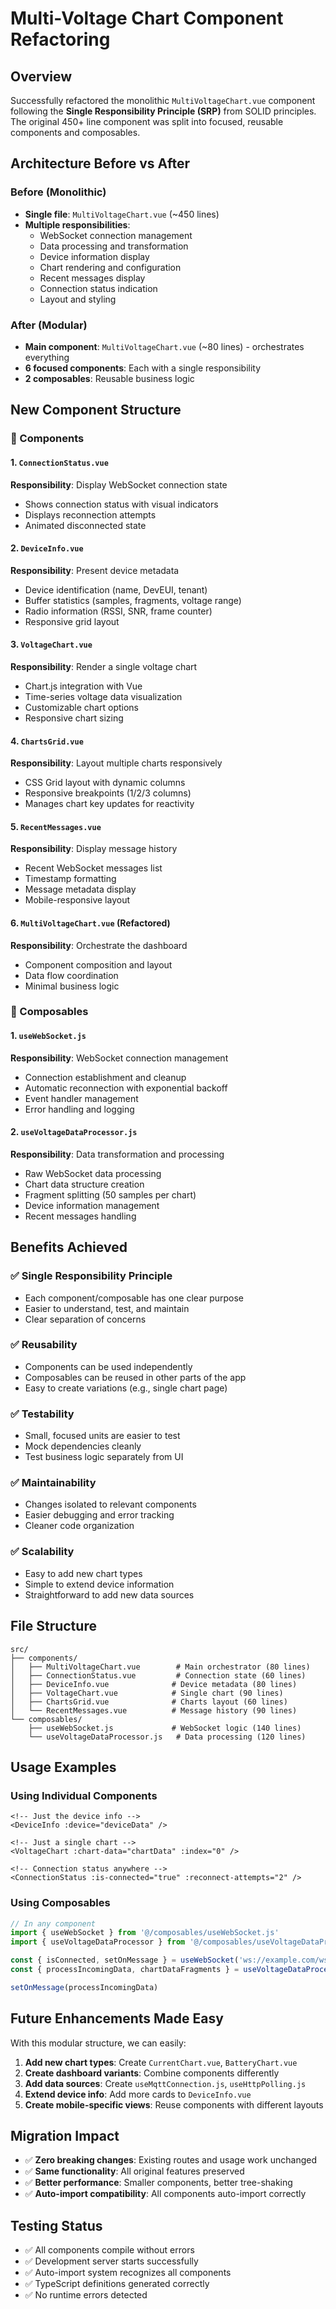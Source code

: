# Multi-Voltage Chart Component Refactoring

## Overview

Successfully refactored the monolithic `MultiVoltageChart.vue` component following the **Single Responsibility Principle (SRP)** from SOLID principles. The original 450+ line component was split into focused, reusable components and composables.

## Architecture Before vs After

### Before (Monolithic)
- **Single file**: `MultiVoltageChart.vue` (~450 lines)
- **Multiple responsibilities**: 
  - WebSocket connection management
  - Data processing and transformation
  - Device information display
  - Chart rendering and configuration
  - Recent messages display
  - Connection status indication
  - Layout and styling

### After (Modular)
- **Main component**: `MultiVoltageChart.vue` (~80 lines) - orchestrates everything
- **6 focused components**: Each with a single responsibility
- **2 composables**: Reusable business logic

## New Component Structure

### 🧩 Components

#### 1. `ConnectionStatus.vue`
**Responsibility**: Display WebSocket connection state
- Shows connection status with visual indicators
- Displays reconnection attempts
- Animated disconnected state

#### 2. `DeviceInfo.vue`
**Responsibility**: Present device metadata
- Device identification (name, DevEUI, tenant)
- Buffer statistics (samples, fragments, voltage range)
- Radio information (RSSI, SNR, frame counter)
- Responsive grid layout

#### 3. `VoltageChart.vue`
**Responsibility**: Render a single voltage chart
- Chart.js integration with Vue
- Time-series voltage data visualization
- Customizable chart options
- Responsive chart sizing

#### 4. `ChartsGrid.vue`
**Responsibility**: Layout multiple charts responsively
- CSS Grid layout with dynamic columns
- Responsive breakpoints (1/2/3 columns)
- Manages chart key updates for reactivity

#### 5. `RecentMessages.vue`
**Responsibility**: Display message history
- Recent WebSocket messages list
- Timestamp formatting
- Message metadata display
- Mobile-responsive layout

#### 6. `MultiVoltageChart.vue` (Refactored)
**Responsibility**: Orchestrate the dashboard
- Component composition and layout
- Data flow coordination
- Minimal business logic

### 🔧 Composables

#### 1. `useWebSocket.js`
**Responsibility**: WebSocket connection management
- Connection establishment and cleanup
- Automatic reconnection with exponential backoff
- Event handler management
- Error handling and logging

#### 2. `useVoltageDataProcessor.js`
**Responsibility**: Data transformation and processing
- Raw WebSocket data processing
- Chart data structure creation
- Fragment splitting (50 samples per chart)
- Device information management
- Recent messages handling

## Benefits Achieved

### ✅ Single Responsibility Principle
- Each component/composable has one clear purpose
- Easier to understand, test, and maintain
- Clear separation of concerns

### ✅ Reusability
- Components can be used independently
- Composables can be reused in other parts of the app
- Easy to create variations (e.g., single chart page)

### ✅ Testability
- Small, focused units are easier to test
- Mock dependencies cleanly
- Test business logic separately from UI

### ✅ Maintainability
- Changes isolated to relevant components
- Easier debugging and error tracking
- Cleaner code organization

### ✅ Scalability
- Easy to add new chart types
- Simple to extend device information
- Straightforward to add new data sources

## File Structure
```
src/
├── components/
│   ├── MultiVoltageChart.vue        # Main orchestrator (80 lines)
│   ├── ConnectionStatus.vue         # Connection state (60 lines)
│   ├── DeviceInfo.vue              # Device metadata (80 lines)
│   ├── VoltageChart.vue            # Single chart (90 lines)
│   ├── ChartsGrid.vue              # Charts layout (60 lines)
│   └── RecentMessages.vue          # Message history (90 lines)
└── composables/
    ├── useWebSocket.js             # WebSocket logic (140 lines)
    └── useVoltageDataProcessor.js   # Data processing (120 lines)
```

## Usage Examples

### Using Individual Components
```vue
<!-- Just the device info -->
<DeviceInfo :device="deviceData" />

<!-- Just a single chart -->
<VoltageChart :chart-data="chartData" :index="0" />

<!-- Connection status anywhere -->
<ConnectionStatus :is-connected="true" :reconnect-attempts="2" />
```

### Using Composables
```javascript
// In any component
import { useWebSocket } from '@/composables/useWebSocket.js'
import { useVoltageDataProcessor } from '@/composables/useVoltageDataProcessor.js'

const { isConnected, setOnMessage } = useWebSocket('ws://example.com/ws')
const { processIncomingData, chartDataFragments } = useVoltageDataProcessor()

setOnMessage(processIncomingData)
```

## Future Enhancements Made Easy

With this modular structure, we can easily:

1. **Add new chart types**: Create `CurrentChart.vue`, `BatteryChart.vue`
2. **Create dashboard variants**: Combine components differently
3. **Add data sources**: Create `useMqttConnection.js`, `useHttpPolling.js`
4. **Extend device info**: Add more cards to `DeviceInfo.vue`
5. **Create mobile-specific views**: Reuse components with different layouts

## Migration Impact

- ✅ **Zero breaking changes**: Existing routes and usage work unchanged
- ✅ **Same functionality**: All original features preserved
- ✅ **Better performance**: Smaller components, better tree-shaking
- ✅ **Auto-import compatibility**: All components auto-import correctly

## Testing Status

- ✅ All components compile without errors
- ✅ Development server starts successfully  
- ✅ Auto-import system recognizes all components
- ✅ TypeScript definitions generated correctly
- ✅ No runtime errors detected
